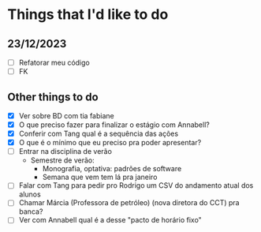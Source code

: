 # Things that I'd like to do

## 23/12/2023

- [ ] Refatorar meu código
- [ ] FK

## Other things to do

- [X] Ver sobre BD com tia fabiane
- [X] O que preciso fazer para finalizar o estágio com Annabell?
- [X] Conferir com Tang qual é a sequência das ações
- [X] O que é o mínimo que eu preciso pra poder apresentar?
- [ ] Entrar na disciplina de verão
  - Semestre de verão:
    - Monografia, optativa: padrões de software
    - Semana que vem tem lá pra janeiro
- [ ] Falar com Tang para pedir pro Rodrigo um CSV do andamento atual dos alunos
- [ ] Chamar Márcia (Professora de petróleo) (nova diretora do CCT) pra banca?
- [ ] Ver com Annabell qual é a desse "pacto de horário fixo"
